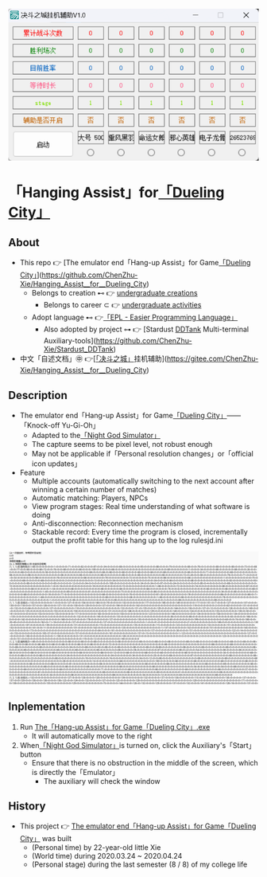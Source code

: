 ![fig](https://raw.githubusercontent.com/ChenZhu-Xie/Hanging_Assist__for__Dueling_City/master/img/软件界面.png "Interface of「Hang-up Assist」for Game「Dueling City」")

# 「Hanging Assist」for[「Dueling City」](https://tieba.baidu.com/f?kw=%E5%86%B3%E6%96%97%E4%B9%8B%E5%9F%8E&ie=utf-8&tp=0)

## About
* This repo 👉 [The emulator end「Hang-up Assist」for Game[「Dueling City」](https://tieba.baidu.com/f?kw=%E5%86%B3%E6%96%97%E4%B9%8B%E5%9F%8E&ie=utf-8&tp=0)](https://github.com/ChenZhu-Xie/Hanging_Assist__for__Dueling_City)
    * Belongs to creation ⊷ 👉 [undergraduate creations](https://github.com/ChenZhu-Xie/undergraduate_activities/tree/master/06__3.1__Self_Creations)
        * Belongs to career ⊂ 👉 [undergraduate activities](https://github.com/ChenZhu-Xie/undergraduate_activities)
    * Adopt language ⊷ 👉[「EPL - Easier Programming Language」](https://www.eyuyan.com)
        * Also adopted by project ⊶ 👉 [Stardust [DDTank](https://www.ddtank.com) Multi-terminal Auxiliary-tools](https://github.com/ChenZhu-Xie/Stardust_DDTank)
* 中文「自述文档」㊥ 👉[[「决斗之城」](https://tieba.baidu.com/f?kw=%E5%86%B3%E6%96%97%E4%B9%8B%E5%9F%8E&ie=utf-8&tp=0)挂机辅助](https://gitee.com/ChenZhu-Xie/Hanging_Assist__for__Dueling_City)

## Description
* The emulator end「Hang-up Assist」for Game[「Dueling City」](https://tieba.baidu.com/f?kw=%E5%86%B3%E6%96%97%E4%B9%8B%E5%9F%8E&ie=utf-8&tp=0)——「Knock-off Yu-Gi-Oh」
    * Adapted to the[「Night God Simulator」](https://www.yeshen.com/)
    * The capture seems to be pixel level, not robust enough
    * May not be applicable if「Personal resolution changes」or「official icon updates」
* Feature
    * Multiple accounts (automatically switching to the next account after winning a certain number of matches)
    * Automatic matching: Players, NPCs
    * View program stages: Real time understanding of what software is doing
    * Anti-disconnection: Reconnection mechanism
    * Stackable record: Every time the program is closed, incrementally output the profit table for this hang up to the log rulesjd.ini

![fig](https://raw.githubusercontent.com/ChenZhu-Xie/Hanging_Assist__for__Dueling_City/master/img/收益情况.png "Hang-up Revenue")

## Inplementation
1. Run [The「Hang-up Assist」for Game「Dueling City」.exe](https://github.com/ChenZhu-Xie/Hanging_Assist__for__Dueling_City/tree/master/决斗之城挂机辅助.exe)
    * It will automatically move to the right
2. When[「Night God Simulator」](https://www.yeshen.com/)is turned on, click the Auxiliary's「Start」button
    * Ensure that there is no obstruction in the middle of the screen, which is directly the「Emulator」
        * The auxiliary will check the window

## History
* This project 👉 [The emulator end「Hang-up Assist」for Game「Dueling City」](https://github.com/ChenZhu-Xie/Hanging_Assist__for__Dueling_City) was built
    * (Personal time) by 22-year-old little Xie
    * (World time) during 2020.03.24 ~ 2020.04.24
    * (Personal stage) during the last semester (8 / 8) of my college life
    
<!-- ## Software Architecture
Software architecture description

## Installation

1.  xxxx
2.  xxxx
3.  xxxx

## Instructions

1.  xxxx
2.  xxxx
3.  xxxx

## Contribution

1.  Fork the repository
2.  Create Feat_xxx branch
3.  Commit your code
4.  Create Pull Request


## Gitee Feature

1.  You can use Readme\_XXX.md to support different languages, such as Readme\_en.md, Readme\_zh.md
2.  Gitee blog [blog.gitee.com](https://blog.gitee.com)
3.  Explore open source project [https://gitee.com/explore](https://gitee.com/explore)
4.  The most valuable open source project [GVP](https://gitee.com/gvp)
5.  The manual of Gitee [https://gitee.com/help](https://gitee.com/help)
6.  The most popular members  [https://gitee.com/gitee-stars/](https://gitee.com/gitee-stars/) -->
